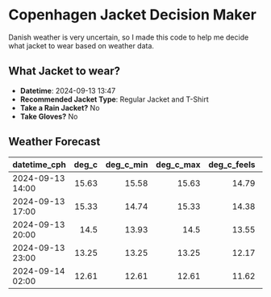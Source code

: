 
# Copenhagen Jacket Decision Maker

Danish weather is very uncertain, so I made this code to help me decide what jacket to wear based on weather data.

## What Jacket to wear?

- **Datetime**: 2024-09-13 13:47
- **Recommended Jacket Type**: Regular Jacket and T-Shirt
- **Take a Rain Jacket?** No
- **Take Gloves?** No

## Weather Forecast
| datetime_cph     |   deg_c |   deg_c_min |   deg_c_max |   deg_c_feels | weather   | wind   | rain   |
|:-----------------|--------:|------------:|------------:|--------------:|:----------|:-------|:-------|
| 2024-09-13 14:00 |   15.63 |       15.58 |       15.63 |         14.79 | Clouds    | Medium | None   |
| 2024-09-13 17:00 |   15.33 |       14.74 |       15.33 |         14.38 | Clouds    | Medium | None   |
| 2024-09-13 20:00 |   14.5  |       13.93 |       14.5  |         13.55 | Clouds    | Medium | None   |
| 2024-09-13 23:00 |   13.25 |       13.25 |       13.25 |         12.17 | Clouds    | Medium | None   |
| 2024-09-14 02:00 |   12.61 |       12.61 |       12.61 |         11.62 | Clouds    | Medium | None   |
        